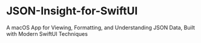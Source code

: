 # JSON-Insight-for-SwiftUI
A macOS App for Viewing, Formatting, and Understanding JSON Data, Built with Modern SwiftUI Techniques
